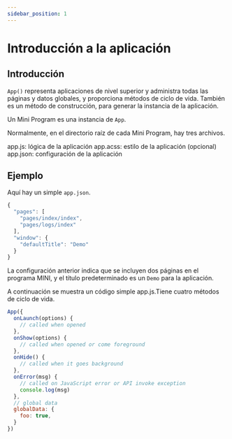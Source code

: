 ```yaml
---
sidebar_position: 1
---
```


# Introducción a la aplicación

## Introducción

```App()``` representa aplicaciones de nivel superior y administra todas las páginas y datos globales, y proporciona métodos de ciclo de vida. También es un método de construcción, para generar la instancia de la aplicación.

Un Mini Program es una instancia de ```App```.

Normalmente, en el directorio raíz de cada Mini Program, hay tres archivos.

app.js: lógica de la aplicación
app.acss: estilo de la aplicación (opcional)
app.json: configuración de la aplicación

## Ejemplo

Aquí hay un simple ```app.json```.

```js
{
  "pages": [
    "pages/index/index",
    "pages/logs/index"
  ],
  "window": {
    "defaultTitle": "Demo"
  }
}
```

La configuración anterior indica que se incluyen dos páginas en el programa MINI, y el título predeterminado es un ```Demo``` para la aplicación.

A continuación se muestra un código simple app.js.Tiene cuatro métodos de ciclo de vida.

```js
App({
  onLaunch(options) {
  	// called when opened
  },
  onShow(options) {
  	// called when opened or come foreground
  },
  onHide() {
  	// called when it goes background
  },
  onError(msg) {
  	// called on JavaScript error or API invoke exception
    console.log(msg)
  },
  // global data
  globalData: {
    foo: true,
  }
})
```